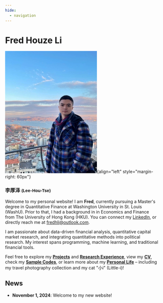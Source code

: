 ```yaml
---
hide:
  - navigation
---
```


# **Fred** Houze Li
![Headshot](assets/photo_300px.jpg){align="left" style="margin-right: 60px"}
<!-- ![Headshot](assets/headshot_300px.png){align="left" style="margin-right: 60px"} -->

### 李厚泽  <span style="font-size: smaller;"> (Lee-Hou-Tse) </span>

Welcome to my personal website! I am **Fred**, currently pursuing a Master's degree in Quantitative Finance at Washington University in St. Louis (WashU). Prior to that, I had a background in in Economics and Finance from The University of Hong Kong (HKU). You can connect my [LinkedIn](https://www.linkedin.com/in/fredhli), or directly reach me at [fredhli@outlook.com](mailto:fredhli@outlook.com).

I am passionate about data-driven financial analysis, quantitative capital market research, and integrating quantitative methods into political research. My interest spans programming, machine learning, and traditional financial tools.

Feel free to explore my [**Projects**](projects.md) and [**Research Experience**](research_experience.md), view my [**CV**](cv.md), check my [**Sample Codes**](sample_codes.md), or learn more about my [**Personal Life**](personal.md) – including my travel photography collection and my cat "小i" (Little-i)!

## **News**
- **November 1, 2024**: Welcome to my new website!
